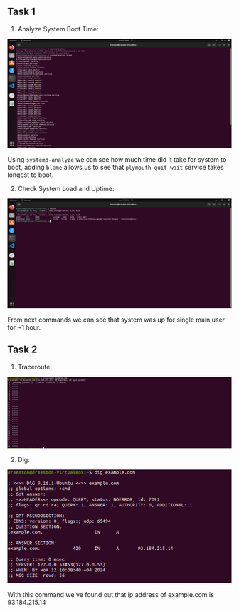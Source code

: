 ## Task 1

1. Analyze System Boot Time:

![](1.png)

Using ```systemd-analyze``` we can see how much time did it take for system to boot, adding ```blame``` allows us to see that ```plymouth-quit-wait``` service takes longest to boot.

2. Check System Load and Uptime:

![](2.png)

From next commands we can see that system was up for single main user for ~1 hour.

## Task 2

1. Traceroute:

![](3.png)

2. Dig:

![](4.png)

With this command we've found out that ip address of example.com is 93.184.215.14